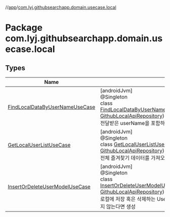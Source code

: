 //[app](../../index.md)/[com.lyj.githubsearchapp.domain.usecase.local](index.md)

# Package com.lyj.githubsearchapp.domain.usecase.local

## Types

| Name | Summary |
|---|---|
| [FindLocalDataByUserNameUseCase](-find-local-data-by-user-name-use-case/index.md) | [androidJvm]<br>@Singleton<br>class [FindLocalDataByUserNameUseCase](-find-local-data-by-user-name-use-case/index.md)@Injectconstructor(repository: [GithubLocalApiRepository](../com.lyj.githubsearchapp.domain.repository/-github-local-api-repository/index.md))<br>전달받은 userName을 포함하는 즐겨찾기만 가져오는 UseCase |
| [GetLocalUserListUseCase](-get-local-user-list-use-case/index.md) | [androidJvm]<br>@Singleton<br>class [GetLocalUserListUseCase](-get-local-user-list-use-case/index.md)@Injectconstructor(repository: [GithubLocalApiRepository](../com.lyj.githubsearchapp.domain.repository/-github-local-api-repository/index.md))<br>전체 즐겨찾기 데이터를 가져오는 UseCase |
| [InsertOrDeleteUserModelUseCase](-insert-or-delete-user-model-use-case/index.md) | [androidJvm]<br>@Singleton<br>class [InsertOrDeleteUserModelUseCase](-insert-or-delete-user-model-use-case/index.md)@Injectconstructor(repository: [GithubLocalApiRepository](../com.lyj.githubsearchapp.domain.repository/-github-local-api-repository/index.md))<br>로컬에 저장 혹은 삭제하는 UseCase 만약 기존에 존재한다면 삭제 , 존재하지 않는다면 생성 |
